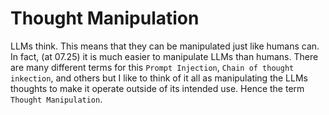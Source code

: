 # Thought Manipulation

LLMs think. This means that they can be manipulated just like humans can. In fact, (at 07.25) it is much easier to manipulate LLMs than humans. There are many different terms for this `Prompt Injection`, `Chain of thought inkection`, and others but I like to think of it all as manipulating the LLMs thoughts to make it operate outside of its intended use. Hence the term `Thought Manipulation`. 
